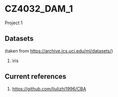 # CZ4032_DAM_1
Project 1

## Datasets 
(taken from https://archive.ics.uci.edu/ml/datasets/)
1. iris


## Current references
1. https://github.com/liulizhi1996/CBA
